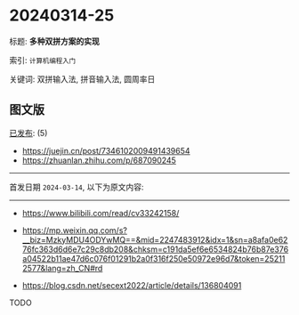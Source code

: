# 20240314-25

标题:
**多种双拼方案的实现**

索引: `计算机编程入门`

关键词: 双拼输入法, 拼音输入法, 圆周率日


## 图文版

[已发布](./a.md): (5)

+ <https://juejin.cn/post/7346102009491439654>
+ <https://zhuanlan.zhihu.com/p/687090245>

----

首发日期 `2024-03-14`, 以下为原文内容:

----

+ <https://www.bilibili.com/read/cv33242158/>

+ <https://mp.weixin.qq.com/s?__biz=MzkyMDU4ODYwMQ==&mid=2247483912&idx=1&sn=a8afa0e6276fc363d6d6e7c29c8db208&chksm=c191da5ef6e6534824b76b87e376a04522b11ae47d6c076f01291b2a0f316f250e50972e96d7&token=252112577&lang=zh_CN#rd>

+ <https://blog.csdn.net/secext2022/article/details/136804091>

TODO
